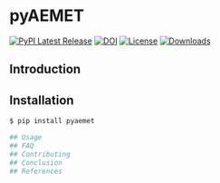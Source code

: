 # pyAEMET


[![PyPI Latest Release](https://img.shields.io/pypi/v/pyaemet.svg)](https://pypi.org/project/pyaemet/)
[![DOI](https://zenodo.org/badge/DOI/10.5281/zenodo.5655307.svg)](https://doi.org/10.5281/zenodo.5655307)
[![License](https://img.shields.io/pypi/l/pandas.svg)](https://github.com/jaimedgp/pyAEMET/blob/main/LICENSE)
[![Downloads](https://static.pepy.tech/personalized-badge/pyaemet?period=month&units=international_system&left_color=gray&right_color=orange&left_text=PyPI%20downloads%20per%20month)](https://pepy.tech/project/pyaemet)

## Introduction
## Installation
``` bash
$ pip install pyaemet

## Usage
## FAQ
## Contributing
## Conclusion
## References
